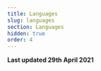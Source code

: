 ```yaml
---
title: Languages
slug: languages
section: Languages
hidden: true
order: 4
---
```


**Last updated 29th April 2021**

